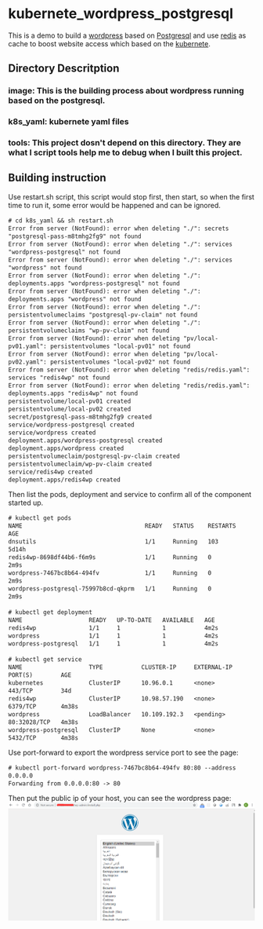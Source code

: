 # kubernete_wordpress_postgresql
This is a demo to build a [wordpress](https://wordpress.org/) based on [Postgresql](https://www.postgresql.org/) and use [redis](https://redis.io/) as cache to boost website access which based on the [kubernete](https://kubernetes.io/).

## Directory Descritption
### image: This is the building process about wordpress running based on the postgresql.  
### k8s_yaml: kubernete yaml files
### tools: This project dosn't depend on this directory. They are what I script tools help me to debug when I built this project.

## Building instruction
Use restart.sh script, this script would stop first, then start, so when the first time to run it, some error would be happened and can be ignored.
```
# cd k8s_yaml && sh restart.sh
Error from server (NotFound): error when deleting "./": secrets "postgresql-pass-m8tmhg2fg9" not found
Error from server (NotFound): error when deleting "./": services "wordpress-postgresql" not found
Error from server (NotFound): error when deleting "./": services "wordpress" not found
Error from server (NotFound): error when deleting "./": deployments.apps "wordpress-postgresql" not found
Error from server (NotFound): error when deleting "./": deployments.apps "wordpress" not found
Error from server (NotFound): error when deleting "./": persistentvolumeclaims "postgresql-pv-claim" not found
Error from server (NotFound): error when deleting "./": persistentvolumeclaims "wp-pv-claim" not found
Error from server (NotFound): error when deleting "pv/local-pv01.yaml": persistentvolumes "local-pv01" not found
Error from server (NotFound): error when deleting "pv/local-pv02.yaml": persistentvolumes "local-pv02" not found
Error from server (NotFound): error when deleting "redis/redis.yaml": services "redis4wp" not found
Error from server (NotFound): error when deleting "redis/redis.yaml": deployments.apps "redis4wp" not found
persistentvolume/local-pv01 created
persistentvolume/local-pv02 created
secret/postgresql-pass-m8tmhg2fg9 created
service/wordpress-postgresql created
service/wordpress created
deployment.apps/wordpress-postgresql created
deployment.apps/wordpress created
persistentvolumeclaim/postgresql-pv-claim created
persistentvolumeclaim/wp-pv-claim created
service/redis4wp created
deployment.apps/redis4wp created
```
Then list the pods, deployment and service to confirm all of the component started up.
```
# kubectl get pods
NAME                                   READY   STATUS    RESTARTS   AGE
dnsutils                               1/1     Running   103        5d14h
redis4wp-8698df44b6-f6m9s              1/1     Running   0          2m9s
wordpress-7467bc8b64-494fv             1/1     Running   0          2m9s
wordpress-postgresql-75997b8cd-qkprm   1/1     Running   0          2m9s

# kubectl get deployment
NAME                   READY   UP-TO-DATE   AVAILABLE   AGE
redis4wp               1/1     1            1           4m2s
wordpress              1/1     1            1           4m2s
wordpress-postgresql   1/1     1            1           4m2s

# kubectl get service
NAME                   TYPE           CLUSTER-IP     EXTERNAL-IP   PORT(S)        AGE
kubernetes             ClusterIP      10.96.0.1      <none>        443/TCP        34d
redis4wp               ClusterIP      10.98.57.190   <none>        6379/TCP       4m38s
wordpress              LoadBalancer   10.109.192.3   <pending>     80:32028/TCP   4m38s
wordpress-postgresql   ClusterIP      None           <none>        5432/TCP       4m38s
```
Use port-forward to export the wordpress service port to see the page:
```
# kubectl port-forward wordpress-7467bc8b64-494fv 80:80 --address 0.0.0.0
Forwarding from 0.0.0.0:80 -> 80
```
Then put the public ip of your host, you can see the wordpress page:
![Kiku](screenshot/wordpress_first.png)


